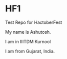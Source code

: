 # HF1
Test Repo for HactoberFest

My name is Ashutosh.

I am in IIITDM Kurnool

I am from Gujarat, India.
